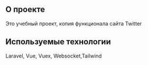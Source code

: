 ## О проекте

Это учебный проект, копия функционала сайта Twitter

## Используемые технологии

Laravel, Vue, Vuex, Websocket,Tailwind
